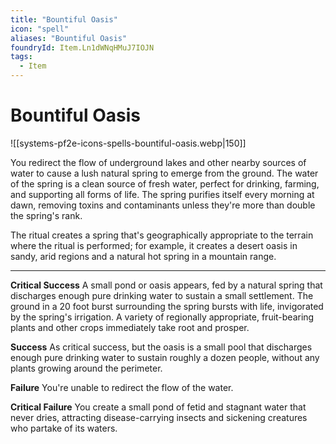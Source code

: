 ```yaml
---
title: "Bountiful Oasis"
icon: "spell"
aliases: "Bountiful Oasis"
foundryId: Item.Ln1dWNqHMuJ7IOJN
tags:
  - Item
---
```


# Bountiful Oasis
![[systems-pf2e-icons-spells-bountiful-oasis.webp|150]]

You redirect the flow of underground lakes and other nearby sources of water to cause a lush natural spring to emerge from the ground. The water of the spring is a clean source of fresh water, perfect for drinking, farming, and supporting all forms of life. The spring purifies itself every morning at dawn, removing toxins and contaminants unless they're more than double the spring's rank.

The ritual creates a spring that's geographically appropriate to the terrain where the ritual is performed; for example, it creates a desert oasis in sandy, arid regions and a natural hot spring in a mountain range.

* * *

**Critical Success** A small pond or oasis appears, fed by a natural spring that discharges enough pure drinking water to sustain a small settlement. The ground in a 20 foot burst surrounding the spring bursts with life, invigorated by the spring's irrigation. A variety of regionally appropriate, fruit-bearing plants and other crops immediately take root and prosper.

**Success** As critical success, but the oasis is a small pool that discharges enough pure drinking water to sustain roughly a dozen people, without any plants growing around the perimeter.

**Failure** You're unable to redirect the flow of the water.

**Critical Failure** You create a small pond of fetid and stagnant water that never dries, attracting disease-carrying insects and sickening creatures who partake of its waters.
